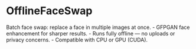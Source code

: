 # OfflineFaceSwap
Batch face swap: replace a face in multiple images at once. - GFPGAN face enhancement for sharper results. - Runs fully offline — no uploads or privacy concerns. - Compatible with CPU or GPU (CUDA).
